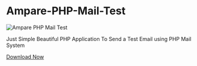 # Ampare-PHP-Mail-Test

![Ampare PHP Mail Test](https://i.imgur.com/5ZtTWUG.png)

Just Simple Beautiful PHP Application To Send a Test Email using PHP Mail System


[Download Now](https://github.com/juthawong/Ampare-PHP-Mail-Test/releases/download/1.0/AmparePHPMailTest.zip)
